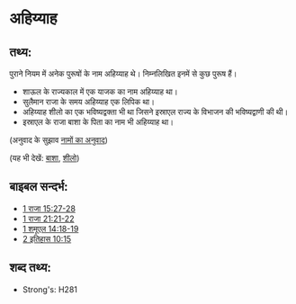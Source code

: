 # अहिय्याह #

## तथ्य: ##

पुराने नियम में अनेक पुरूषों के नाम अहिय्याह थे। निम्नलिखित इनमें से कुछ पुरूष हैं।

* शाऊल के राज्यकाल में एक याजक का नाम अहिय्याह था।
* सुलैमान राजा के समय अहिय्याह एक लिपिक था।
* अहिय्याह शीलो का एक भविष्यद्वक्ता भी था जिसने इस्राएल राज्य के विभाजन की भविष्यद्वाणी की थी।
* इस्राएल के राजा बाशा के पिता का नाम भी अहिय्याह था।

(अनुवाद के सुझाव [नामों का अनुवाद](rc://hi/ta/man/translate/translate-names))

(यह भी देखें: [बाशा](../names/baasha.md), [शीलो](../names/shiloh.md))

## बाइबल सन्दर्भ: ##

* [1 राजा 15:27-28](rc://hi/tn/help/1ki/15/27)
* [1 राजा 21:21-22](rc://hi/tn/help/1ki/21/21)
* [1 शमूएल 14:18-19](rc://hi/tn/help/1sa/14/18)
* [2 इतिहास 10:15](rc://hi/tn/help/2ch/10/15)

## शब्द तथ्य: ##

* Strong's: H281

